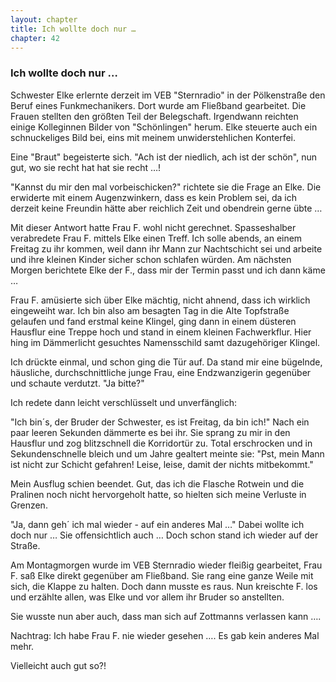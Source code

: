 ```yaml
---  
layout: chapter
title: Ich wollte doch nur …
chapter: 42
---  
```


### Ich wollte doch nur …

Schwester Elke erlernte derzeit im VEB "Sternradio" in der Pölkenstraße den
Beruf eines Funkmechanikers. Dort wurde am Fließband gearbeitet. Die Frauen
stellten den größten Teil der Belegschaft. Irgendwann reichten einige
Kolleginnen Bilder von "Schönlingen" herum. Elke steuerte auch ein
schnuckeliges Bild bei, eins mit meinem unwiderstehlichen Konterfei.

Eine "Braut" begeisterte sich. "Ach ist der niedlich, ach ist der schön", nun
gut, wo sie recht hat hat sie recht …!

"Kannst du mir den mal vorbeischicken?" richtete sie die Frage an Elke. Die
erwiderte mit einem Augenzwinkern, dass es kein Problem sei, da ich derzeit
keine Freundin hätte aber reichlich Zeit und obendrein gerne übte …

Mit dieser Antwort hatte Frau F. wohl nicht gerechnet. Spasseshalber
verabredete Frau F. mittels Elke einen Treff. Ich solle abends, an einem
Freitag zu ihr kommen, weil dann ihr Mann zur Nachtschicht sei und arbeite und
ihre kleinen Kinder sicher schon schlafen würden. Am nächsten Morgen
berichtete Elke der F., dass mir der Termin passt und ich dann käme …

Frau F. amüsierte sich über Elke mächtig, nicht ahnend, dass ich wirklich
eingeweiht war. Ich bin also am besagten Tag in die Alte Topfstraße gelaufen
und fand erstmal keine Klingel, ging dann in einem düsteren Hausflur eine
Treppe hoch und stand in einem kleinen Fachwerkflur. Hier hing im Dämmerlicht
gesuchtes Namensschild samt dazugehöriger Klingel.

Ich drückte einmal, und schon ging die Tür auf. Da stand mir eine bügelnde,
häusliche, durchschnittliche junge Frau, eine Endzwanzigerin gegenüber und
schaute verdutzt. "Ja bitte?"

Ich redete dann leicht verschlüsselt und unverfänglich:

"Ich bin´s, der Bruder der Schwester, es ist Freitag, da bin ich!" Nach ein
paar leeren Sekunden dämmerte es bei ihr. Sie sprang zu mir in den Hausflur
und zog blitzschnell die Korridortür zu. Total erschrocken und in
Sekundenschnelle bleich und um Jahre gealtert meinte sie: "Pst, mein Mann ist
nicht zur Schicht gefahren! Leise, leise, damit der nichts mitbekommt."

Mein Ausflug schien beendet. Gut, das ich die Flasche Rotwein und die Pralinen
noch nicht hervorgeholt hatte, so hielten sich meine Verluste in Grenzen.

"Ja, dann geh´ ich mal wieder - auf ein anderes Mal …" Dabei wollte ich doch
nur … Sie offensichtlich auch … Doch schon stand ich wieder auf der Straße.

Am Montagmorgen wurde im VEB Sternradio wieder fleißig gearbeitet, Frau F. saß
Elke direkt gegenüber am Fließband. Sie rang eine ganze Weile mit sich, die
Klappe zu halten. Doch dann musste es raus. Nun kreischte F. los und erzählte
allen, was Elke und vor allem ihr Bruder so anstellten.

Sie wusste nun aber auch, dass man sich auf Zottmanns verlassen kann ….

Nachtrag: Ich habe Frau F. nie wieder gesehen …. Es gab kein anderes Mal mehr.

Vielleicht auch gut so?!


